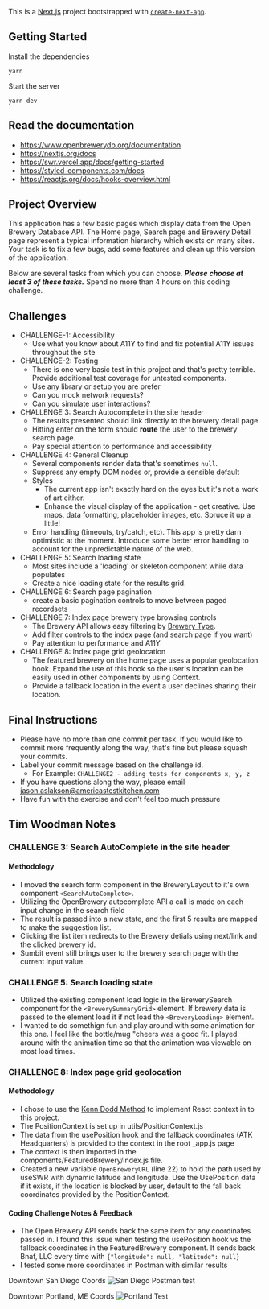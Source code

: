 This is a [Next.js](https://nextjs.org/) project bootstrapped with [`create-next-app`](https://github.com/vercel/next.js/tree/canary/packages/create-next-app).

## Getting Started

Install the dependencies

```
yarn
```

Start the server

```
yarn dev
```

## Read the documentation

- https://www.openbrewerydb.org/documentation
- https://nextjs.org/docs
- https://swr.vercel.app/docs/getting-started
- https://styled-components.com/docs
- https://reactjs.org/docs/hooks-overview.html

## Project Overview

This application has a few basic pages which display data from the Open Brewery Database API. The Home page, Search page and Brewery Detail page represent a typical information hierarchy which exists on many sites. Your task is to fix a few bugs, add some features and clean up this version of the application.

Below are several tasks from which you can choose. _**Please choose at least 3 of these tasks.**_ Spend no more than 4 hours on this coding challenge.

## Challenges

- CHALLENGE-1: Accessibility
  - Use what you know about A11Y to find and fix potential A11Y issues throughout the site
- CHALLENGE-2: Testing
  - There is one very basic test in this project and that's pretty terrible. Provide additional test coverage for untested components.
  - Use any library or setup you are prefer
  - Can you mock network requests?
  - Can you simulate user interactions?
- CHALLENGE 3: Search Autocomplete in the site header
  - The results presented should link directly to the brewery detail page.
  - Hitting enter on the form should **route** the user to the brewery search page.
  - Pay special attention to performance and accessibility
- CHALLENGE 4: General Cleanup
  - Several components render data that's sometimes `null`.
  - Suppress any empty DOM nodes or, provide a sensible default
  - Styles
    - The current app isn't exactly hard on the eyes but it's not a work of art either.
    - Enhance the visual display of the application - get creative. Use maps, data formatting, placeholder images, etc. Spruce it up a little!
  - Error handling (timeouts, try/catch, etc). This app is pretty darn optimistic at the moment. Introduce some better error handling to account for the unpredictable nature of the web.
- CHALLENGE 5: Search loading state
  - Most sites include a 'loading' or skeleton component while data populates
  - Create a nice loading state for the results grid.
- CHALLENGE 6: Search page pagination
  - create a basic pagination controls to move between paged recordsets
- CHALLENGE 7: Index page brewery type browsing controls
  - The Brewery API allows easy filtering by [Brewery Type](https://www.openbrewerydb.org/documentation/01-listbreweries).
  - Add filter controls to the index page (and search page if you want)
  - Pay attention to performance and A11Y
- CHALLENGE 8: Index page grid geolocation
  - The featured brewery on the home page uses a popular geolocation hook. Expand the use of this hook so the user's location can be easily used in other components by using Context.
  - Provide a fallback location in the event a user declines sharing their location.

## Final Instructions

- Please have no more than one commit per task. If you would like to commit more frequently along the way, that's fine but please squash your commits.
- Label your commit message based on the challenge id.
  - For Example: `CHALLENGE2 - adding tests for components x, y, z`
- If you have questions along the way, please email jason.aslakson@americastestkitchen.com
- Have fun with the exercise and don't feel too much pressure

## Tim Woodman Notes

### CHALLENGE 3: Search AutoComplete in the site header

#### Methodology

- I moved the search form component in the BreweryLayout to it's own component `<SearchAutoComplete>`.
- Utilizing the OpenBrewery autocomplete API a call is made on each input change in the search field
- The result is passed into a new state, and the first 5 results are mapped to make the suggestion list.
- Clicking the list item redirects to the Brewery detials using next/link and the clicked brewery id.
- Sumbit event still brings user to the brewery search page with the current input value.

### CHALLENGE 5: Search loading state

- Utilized the existing component load logic in the BrewerySearch component for the `<BrewerySummaryGrid>` element. If brewery data is passed to the element load it if not load the `<BreweryLoading>` element.
- I wanted to do somethign fun and play around with some animation for this one. I feel like the bottle/mug "cheers was a good fit. I played around with the animation time so that the animation was viewable on most load times.

### CHALLENGE 8: Index page grid geolocation

#### Methodology

- I chose to use the [Kenn Dodd Method](https://kentcdodds.com/blog/how-to-use-react-context-effectively) to implement React context in
  to this project.
- The PositionContext is set up in utils/PositionContext.js
- The data from the usePosition hook and the fallback coordinates (ATK Headquarters) is provided to the context in the root \_app.js page
- The context is then imported in the components/FeaturedBrewery/index.js file.
- Created a new variable `OpenBreweryURL` (line 22) to hold the path used by useSWR with dynamic latitude and longitude. Use the UsePosition data if it exists, if the location is blocked by user, default to the fall back coordinates provided by the PositionContext.

#### Coding Challenge Notes & Feedback

- The Open Brewery API sends back the same item for any coordinates passed in. I found this issue when testing the usePosition hook vs the fallback coordinates in the FeaturedBrewery component. It sends back Bnaf, LLC every time with `{"longitude": null, "latitude": null}`
- I tested some more coordinates in Postman with similar results

Downtown San Diego Coords
![San Diego Postman test]("./public/SDtest.PNG")

Downtown Portland, ME Coords
![Portland Test]("./public/Portland_test.PNG")
